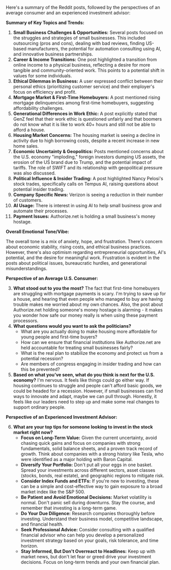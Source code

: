Here's a summary of the Reddit posts, followed by the perspectives of an average consumer and an experienced investment advisor:

**Summary of Key Topics and Trends:**

1.  **Small Business Challenges & Opportunities:** Several posts focused on the struggles and strategies of small businesses. This included outsourcing (pros and cons), dealing with bad reviews, finding US-based manufacturers, the potential for automation consulting using AI, and innovative business partnerships.
2.  **Career & Income Transitions:** One post highlighted a transition from online income to a physical business, reflecting a desire for more tangible and community-oriented work. This points to a potential shift in values for some individuals.
3.  **Ethical Dilemmas in Business:** A user expressed conflict between their personal ethics (prioritizing customer service) and their employer's focus on efficiency and profit.
4.  **Mortgage Market & First-Time Homebuyers:** A post mentioned rising mortgage delinquencies among first-time homebuyers, suggesting affordability challenges.
5.  **Generational Differences in Work Ethic:** A post explicitly stated that GenZ feel that their work ethic is questioned unfairly and that boomers do not know what it is like to work 40+ hours and still not be able to afford a house.
6.  **Housing Market Concerns:** The housing market is seeing a decline in activity due to high borrowing costs, despite a recent increase in new home sales.
7.  **Economic Uncertainty & Geopolitics:** Posts mentioned concerns about the U.S. economy "imploding," foreign investors dumping US assets, the erosion of the US brand due to Trump, and the potential impact of tariffs. The role of SWIFT and its relationship with geopolitical pressure was also discussed.
8.  **Political Influence & Insider Trading:** A post highlighted Nancy Pelosi's stock trades, specifically calls on Tempus AI, raising questions about potential insider trading.
9.  **Company Specific News:** Verizon is seeing a reduction in their number of customers.
10. **AI Usage:** There is interest in using AI to help small business grow and automate their processes.
11. **Payment Issues:** Authorize.net is holding a small business's money hostage.

**Overall Emotional Tone/Vibe:**

The overall tone is a mix of anxiety, hope, and frustration. There's concern about economic stability, rising costs, and ethical business practices. However, there's also optimism regarding entrepreneurial opportunities, AI's potential, and the desire for meaningful work. Frustration is evident in the posts about political issues, bureaucratic hurdles, and generational misunderstandings.

**Perspective of an Average U.S. Consumer:**

3.  **What stood out to you the most?** The fact that first-time homebuyers are struggling with mortgage payments is scary. I'm trying to save up for a house, and hearing that even people who managed to buy are having trouble makes me worried about my own chances. Also, the post about Authorize.net holding someone's money hostage is alarming - it makes you wonder how safe our money really is when using these payment processors.
4.  **What questions would you want to ask the politicians?**
    *   What are you actually doing to make housing more affordable for young people and first-time buyers?
    *   How can we ensure that financial institutions like Authorize.net are held accountable for treating small businesses fairly?
    *   What is the real plan to stabilize the economy and protect us from a potential recession?
    *   Are members of congress engaging in insider trading and how can this be prevented?
5.  **Based on what you’ve seen, what do you think is next for the U.S. economy?** I'm nervous. It feels like things could go either way. If housing continues to struggle and people can't afford basic goods, we could be headed for a recession. However, if small businesses can find ways to innovate and adapt, maybe we can pull through. Honestly, it feels like our leaders need to step up and make some real changes to support ordinary people.

**Perspective of an Experienced Investment Advisor:**

6.  **What are your top tips for someone looking to invest in the stock market right now?**
    *   **Focus on Long-Term Value:** Given the current uncertainty, avoid chasing quick gains and focus on companies with strong fundamentals, solid balance sheets, and a proven track record of growth. Think about companies with a strong history like Tesla, who were identified as a major holding with Baron Capital.
    *   **Diversify Your Portfolio:** Don't put all your eggs in one basket. Spread your investments across different sectors, asset classes (stocks, bonds, real estate), and geographic regions to mitigate risk.
    *   **Consider Index Funds and ETFs:** If you're new to investing, these can be a simple and cost-effective way to gain exposure to a broad market index like the S&P 500.
    *   **Be Patient and Avoid Emotional Decisions:** Market volatility is normal. Don't panic sell during downturns. Stay the course, and remember that investing is a long-term game.
    *   **Do Your Due Diligence:** Research companies thoroughly before investing. Understand their business model, competitive landscape, and financial health.
    *   **Seek Professional Advice:** Consider consulting with a qualified financial advisor who can help you develop a personalized investment strategy based on your goals, risk tolerance, and time horizon.
    *   **Stay Informed, But Don't Overreact to Headlines:** Keep up with market news, but don't let fear or greed drive your investment decisions. Focus on long-term trends and your own financial plan.

